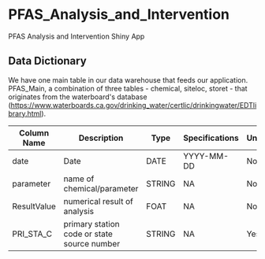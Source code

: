 # PFAS_Analysis_and_Intervention
PFAS Analysis and Intervention Shiny App


## Data Dictionary

We have one main table in our data warehouse that feeds our application. PFAS_Main, a combination of three tables - chemical, siteloc, storet - that originates from the waterboard's database (https://www.waterboards.ca.gov/drinking_water/certlic/drinkingwater/EDTlibrary.html). 

| Column Name | Description | Type | Specifications | Unique | Required |
| --- | --- | --- | --- | --- | --- |
| date | Date | DATE | YYYY-MM-DD | No | Yes |
|  parameter | name of chemical/parameter | STRING | NA | No | Yes |
| ResultValue | numerical result of analysis | FOAT | NA | No | Yes |
| PRI_STA_C | primary station code or state source number | STRING | NA | Yes | Yes |

